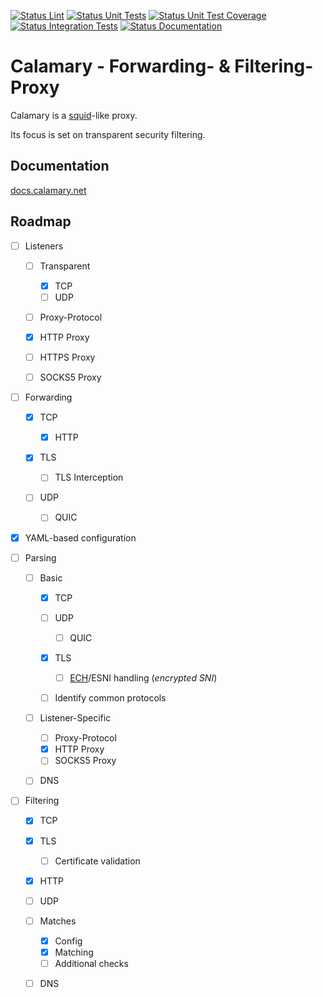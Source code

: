 [![Status Lint](https://github.com/superstes/calamary/actions/workflows/lint.yml/badge.svg?branch=latest)](https://github.com/superstes/calamary/actions/workflows/lint.yml)
[![Status Unit Tests](https://github.com/superstes/calamary/actions/workflows/test.yml/badge.svg?branch=latest)](https://github.com/superstes/calamary/actions/workflows/test.yml)
[![Status Unit Test Coverage](https://codecov.io/gh/superstes/calamary/graph/badge.svg?token=PPNLDDS0M8)](https://codecov.io/gh/superstes/calamary)
[![Status Integration Tests](https://badges.calamary.net/latest.calamary.test.svg)](https://github.com/superstes/calamary/tree/latest/test)
[![Status Documentation](https://readthedocs.org/projects/calamary/badge/?version=latest)](https://docs.calamary.net/en/latest/)

# Calamary - Forwarding- & Filtering-Proxy

Calamary is a [squid](http://www.squid-cache.org/)-like proxy.

Its focus is set on transparent security filtering.

## Documentation

[docs.calamary.net](https://docs.calamary.net)

## Roadmap

- [ ] Listeners

  - [ ] Transparent

    - [x] TCP
    - [ ] UDP

  - [ ] Proxy-Protocol

  - [x] HTTP Proxy

  - [ ] HTTPS Proxy

  - [ ] SOCKS5 Proxy

- [ ] Forwarding

  - [x] TCP

    - [x] HTTP

  - [x] TLS

    - [ ] TLS Interception

  - [ ] UDP

    - [ ] QUIC

- [x] YAML-based configuration

- [ ] Parsing

  - [ ] Basic

    - [x] TCP
    - [ ] UDP

      - [ ] QUIC

    - [x] TLS

      - [ ] [ECH](https://datatracker.ietf.org/doc/draft-ietf-tls-esni/)/ESNI handling (*encrypted SNI*)

    - [ ] Identify common protocols

  - [ ] Listener-Specific

    - [ ] Proxy-Protocol
    - [x] HTTP Proxy
    - [ ] SOCKS5 Proxy

  - [ ] DNS

- [ ] Filtering

  - [x] TCP
  - [x] TLS

    - [ ] Certificate validation

  - [x] HTTP
  - [ ] UDP

  - [ ] Matches

    - [x] Config
    - [x] Matching
    - [ ] Additional checks

  - [ ] DNS

